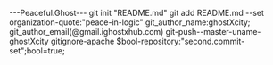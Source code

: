 ---Peaceful.Ghost---
git init "README.md"
git add README.md
--set organization-quote:"peace-in-logic"
git_author_name:ghostXcity;
git_author_email(@gmail.ighostxhub.com)
git-push--master-uname-ghostXcity
gitignore-apache
$bool-repository:"second.commit-set";bool=true;
